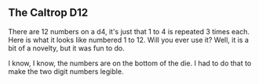 ## The Caltrop D12

There are 12 numbers on a d4, it's just that 1 to 4 is repeated 3 times each. Here is what it looks like numbered 1 to 12. Will you ever use it? Well, it is a bit of a novelty, but it was fun to do.

I know, I know, the numbers are on the bottom of the die. I had to do that to make the two digit numbers legible.